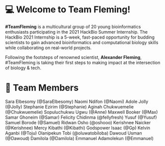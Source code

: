 # :computer: Welcome to Team Fleming! 

**#TeamFleming** is a multicultural group of 20 young bioinformatics enthusiasts participating in the 2021 HackBio Summer Internship. The HackBio 2021 Internship is a 5-week, fast-paced opportunity for budding scientists to gain advanced bioinformatics and computational biology skills while collaborating on real-world projects. 

Following the footsteps of renowned scientist, **Alexander Fleming**, #TeamFleming is taking their first steps to making impact at the intersection of biology & tech.

# :couple: Team Members
Sara Elbesomy (@SaraElbesomy)
Naomi Ndifon (@Naomi)
Adole Jolly (@Jolly)
Stephanie Ezirim (@Stephanie)
Aginah Chukwuemelie (@Chukwuemelie)
Sopuluchukwu Ugwu (@Anne)
Maxwell Booker (@Max)
Samar Ghoneim (@Samar)
Felicity Chidinma (@fellyfresh)
Yusuf (@Yusuf)
Samuel Borode (@Samuel)
Ridwan Osho (@oshooo)
Kerishnee Naicker (@Kerishnee)
Mercy Kibathi (@Kibathi)
Godspower Isaac (@Gp)
Kelvin Aganbi (@Toju)
Olanipekun Tobi (@oluwatobiloba)
Dawoud Usman  (@Dawoud)
Damilola (@Damilola)
Emmanuel Adamolekun (@Emmanuel)

#
